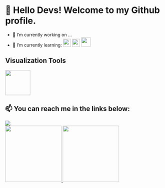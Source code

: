 # 👋 Hello Devs! Welcome to my Github profile.

- 🔭 I’m currently working on ...
- 🌱 I’m currently learning: 
            <img src="https://cdn.jsdelivr.net/gh/devicons/devicon@latest/icons/python/python-original-wordmark.svg" width="25" height="25"/> <img src="https://cdn.jsdelivr.net/gh/devicons/devicon@latest/icons/azuresqldatabase/azuresqldatabase-original.svg" width="25" height="25" /> 
            <img src="https://cdn.jsdelivr.net/gh/devicons/devicon@latest/icons/git/git-original-wordmark.svg" width="30" height="30" />
          
          


## Visualization Tools
  <img src="https://cdn.jsdelivr.net/gh/devicons/devicon@latest/icons/azure/azure-original-wordmark.svg" width="80" height="80" />


## 📫 You can reach me in the links below:

<div>
<a href="https://www.linkedin.com/in/matheus-fontanella-26ab1683/" target="_blank"><img loading="lazy" src="https://img.shields.io/badge/-LinkedIn-%230077B5?style=for-the-badge&logo=linkedin&logoColor=white" target="_blank"></a>   
</div>

<div>
<a href="https://github.com/Matz-cloud">
<img loading="lazy" height="180em" src="https://github-readme-stats.vercel.app/api/top-langs/?username=Matz-cloud&layout=compact&langs_count=7&theme=dracula"/>
<img loading="lazy" height="180em" src="https://github-readme-stats.vercel.app/api?username=Matz-cloud&show_icons=true&theme=dracula&include_all_commits=true&count_private=true"/>
</div>
